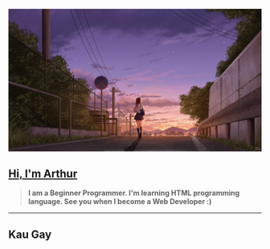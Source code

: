 ![Background](WEWK2IIIMKLWLSKWKMWK2KWMK2K2MKWKOWOWKWMKEOWO2OKWKWK.jpg)
## [Hi, I'm Arthur](https://wa.me/qr/MYYIAMIAXBBML1)
> **I am a Beginner Programmer. I'm learning HTML programming language. See you when I become a Web Developer :)**
---
## Kau Gay
